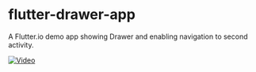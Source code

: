 # flutter-drawer-app
A Flutter.io demo app showing Drawer and enabling navigation to second activity.

[![Video](https://youtu.be/Pt9z3s22WTg)](https://youtu.be/Pt9z3s22WTg)

